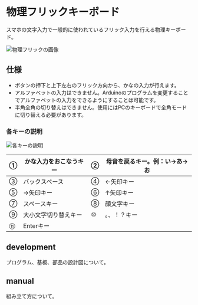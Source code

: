 # 物理フリックキーボード

スマホの文字入力で一般的に使われているフリック入力を行える物理キーボード。

![物理フリックの画像](https://github.com/junya28nya/PhysicalFlick/blob/master/manual/Resources/a_00.jpg)


## 仕様
- ボタンの押下と上下左右のフリック方向から、かなの入力が行えます。
- アルファベットの入力はできません。Arduinoのプログラムを変更することでアルファベットの入力をできるようにすることは可能です。
- 半角全角の切り替えはできません。使用にはPCのキーボードで全角モードに切り替える必要があります。


### 各キーの説明
![各キーの説明](https://github.com/junya28nya/PhysicalFlick/blob/master/manual/Resources/a_00.jpg)

|①|かな入力をおこなうキー|②|母音を戻るキー。例：い→あ→お|
|---|---|---|---|
|③|バックスペース|④|←矢印キー|
|⑤|→矢印キー|⑥|↑矢印キー|
|⑦|スペースキー|⑧|顔文字キー|
|⑨|大小文字切り替えキー|⑩|。、！？キー|
|⑪|Enterキー|　|　|

## development
プログラム、基板、部品の設計図について。

## manual
組み立て方について。
